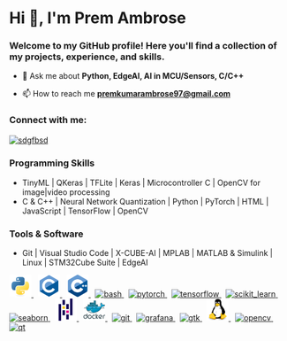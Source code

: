 <h1 align="left">Hi 👋, I'm Prem Ambrose</h1>
<h3 align="left">Welcome to my GitHub profile! Here you'll find a collection of my projects, experience, and skills.
</h3>

- 💬 Ask me about **Python, EdgeAI, AI in MCU/Sensors, C/C++**

- 📫 How to reach me **premkumarambrose97@gmail.com**

<h3 align="left">Connect with me:</h3>
<p align="left">
    <a href="https://linkedin.com/in/premkumarambrose" target="blank"><img align="center"
            src="https://raw.githubusercontent.com/rahuldkjain/github-profile-readme-generator/master/src/images/icons/Social/linked-in-alt.svg"
            alt="sdgfbsd" height="30" width="40" /></a>
</p>

### Programming Skills
- TinyML | QKeras | TFLite | Keras | Microcontroller C | OpenCV for image|video processing
- C & C++ | Neural Network Quantization | Python | PyTorch | HTML | JavaScript | TensorFlow | OpenCV

### Tools & Software
- Git | Visual Studio Code | X-CUBE-AI | MPLAB | MATLAB & Simulink | Linux | STM32Cube Suite | EdgeAI

<p align="left">
        <a href="https://www.python.org" target="_blank" rel="noreferrer"> <img
                        src="https://raw.githubusercontent.com/devicons/devicon/master/icons/python/python-original.svg"
                        alt="python" width="40" height="40" /> </a>
        &nbsp;
        <a href="https://www.cprogramming.com/" target="_blank" rel="noreferrer"> <img
                        src="https://raw.githubusercontent.com/devicons/devicon/master/icons/c/c-original.svg" alt="c" width="40"
                        height="40" /> </a>
        &nbsp;
        <a href="https://www.w3schools.com/cpp/" target="_blank" rel="noreferrer"> <img
                        src="https://raw.githubusercontent.com/devicons/devicon/master/icons/cplusplus/cplusplus-original.svg"
                        alt="cplusplus" width="40" height="40" /> </a>
        &nbsp;
        <a href="https://www.gnu.org/software/bash/" target="_blank" rel="noreferrer"> <img
                        src="https://www.vectorlogo.zone/logos/gnu_bash/gnu_bash-icon.svg" alt="bash" width="40" height="40" /> </a>
        &nbsp;
        <a href="https://pytorch.org/" target="_blank" rel="noreferrer"> <img
                        src="https://www.vectorlogo.zone/logos/pytorch/pytorch-icon.svg" alt="pytorch" width="40" height="40" />
        </a>
        &nbsp;
        <a href="https://www.tensorflow.org" target="_blank" rel="noreferrer"> <img
                        src="https://www.vectorlogo.zone/logos/tensorflow/tensorflow-icon.svg" alt="tensorflow" width="40"
                        height="40" /> </a>
        &nbsp;
        <a href="https://scikit-learn.org/" target="_blank" rel="noreferrer"> <img
                        src="https://upload.wikimedia.org/wikipedia/commons/0/05/Scikit_learn_logo_small.svg" alt="scikit_learn"
                        width="40" height="40" /> </a>
        &nbsp;
        <a href="https://seaborn.pydata.org/" target="_blank" rel="noreferrer"> <img
                        src="https://seaborn.pydata.org/_images/logo-mark-lightbg.svg" alt="seaborn" width="40" height="40" /> </a>
        &nbsp;
        <a href="https://pandas.pydata.org/" target="_blank" rel="noreferrer"> <img
                        src="https://raw.githubusercontent.com/devicons/devicon/2ae2a900d2f041da66e950e4d48052658d850630/icons/pandas/pandas-original.svg"
                        alt="pandas" width="40" height="40" /> </a>
        &nbsp;
        <a href="https://www.docker.com/" target="_blank" rel="noreferrer"> <img
                        src="https://raw.githubusercontent.com/devicons/devicon/master/icons/docker/docker-original-wordmark.svg"
                        alt="docker" width="40" height="40" /> </a>
        &nbsp;
        <a href="https://git-scm.com/" target="_blank" rel="noreferrer"> <img
                        src="https://www.vectorlogo.zone/logos/git-scm/git-scm-icon.svg" alt="git" width="40" height="40" /> </a>
        &nbsp;
        <a href="https://grafana.com" target="_blank" rel="noreferrer"> <img
                        src="https://www.vectorlogo.zone/logos/grafana/grafana-icon.svg" alt="grafana" width="40" height="40" />
        </a>
        &nbsp;
        <a href="https://www.gtk.org/" target="_blank" rel="noreferrer"> <img
                        src="https://upload.wikimedia.org/wikipedia/commons/7/71/GTK_logo.svg" alt="gtk" width="40" height="40" />
        </a>
        &nbsp;
        <a href="https://www.linux.org/" target="_blank" rel="noreferrer"> <img
                        src="https://raw.githubusercontent.com/devicons/devicon/master/icons/linux/linux-original.svg" alt="linux"
                        width="40" height="40" /> </a>
        &nbsp;
        <a href="https://opencv.org/" target="_blank" rel="noreferrer"> <img
                        src="https://www.vectorlogo.zone/logos/opencv/opencv-icon.svg" alt="opencv" width="40" height="40" /> </a>
        &nbsp;
        <a href="https://www.qt.io/" target="_blank" rel="noreferrer"> <img
                        src="https://upload.wikimedia.org/wikipedia/commons/0/0b/Qt_logo_2016.svg" alt="qt" width="40"
                        height="40" /> </a>
</p>
